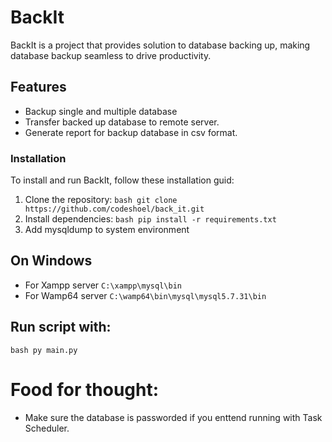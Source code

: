 # BackIt
BackIt is a project that provides solution to database backing up, making database backup seamless to drive productivity.

## Features
-   Backup single and multiple database
-   Transfer backed up database to remote server.
-   Generate report for backup database in csv format.

### Installation
To install and run BackIt, follow these installation guid:
1. Clone the repository:
```bash git clone https://github.com/codeshoel/back_it.git```
2. Install dependencies:
```bash pip install -r requirements.txt```
3. Add mysqldump to system environment
## On Windows
-   For Xampp server
    ```C:\xampp\mysql\bin```
-   For Wamp64 server
    ```C:\wamp64\bin\mysql\mysql5.7.31\bin```
## Run script with:
```bash py main.py```

# Food for thought:
-   Make sure the database is passworded if you enttend running with Task Scheduler.






